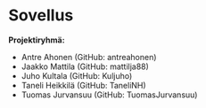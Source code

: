 # Sovellus

<strong>Projektiryhmä:</strong>

- Antre Ahonen (GitHub: antreahonen)
- Jaakko Mattila (GitHub: mattilja88)
- Juho Kultala (GitHub: Kuljuho)
- Taneli Heikkilä (GitHub: TaneliNH)
- Tuomas Jurvansuu (GitHub: TuomasJurvansuu)
